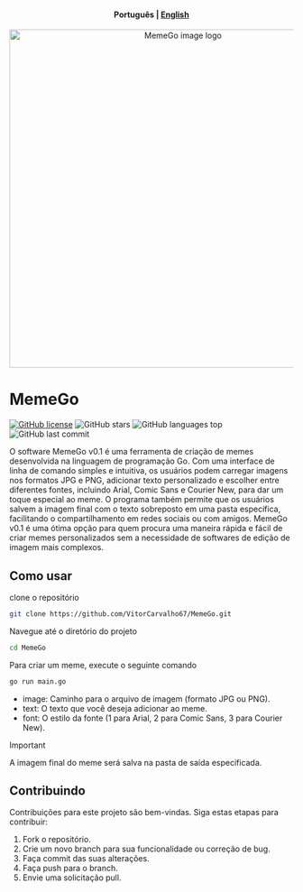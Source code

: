 <h4 align="center">
    <p>
        <b>Рortuguês</b> |
        <a href="https://github.com/VitorCarvalho67/MemeGo/blob/main/README.md)">English</a>
    </p>
</h4>

<p align="center">
  <picture>
    <source media="(prefers-color-scheme: dark)" srcset="https://i.imgur.com/bQfxNUL.png">
    <source media="(prefers-color-scheme: light)" srcset="https://i.imgur.com/5R19Yv9.png">
    <img alt="MemeGo image logo" src="https://i.imgur.com/bQfxNUL.png" style="width: 600px;">
  </picture>
</p>

# MemeGo

[![GitHub license](https://img.shields.io/github/license/vitorcarvalho67/MemeGo)](vitorcarvalho67/MemeGo/blob/master/LICENSE)
![GitHub stars](https://img.shields.io/github/stars/vitorcarvalho67/MemeGo)
![GitHub languages top](https://img.shields.io/github/languages/top/vitorcarvalho67/MemeGo)
![GitHub last commit](https://img.shields.io/github/last-commit/vitorcarvalho67/MemeGo)


O software MemeGo v0.1 é uma ferramenta de criação de memes desenvolvida na linguagem de programação Go. Com uma interface de linha de comando simples e intuitiva, os usuários podem carregar imagens nos formatos JPG e PNG, adicionar texto personalizado e escolher entre diferentes fontes, incluindo Arial, Comic Sans e Courier New, para dar um toque especial ao meme. O programa também permite que os usuários salvem a imagem final com o texto sobreposto em uma pasta específica, facilitando o compartilhamento em redes sociais ou com amigos. MemeGo v0.1 é uma ótima opção para quem procura uma maneira rápida e fácil de criar memes personalizados sem a necessidade de softwares de edição de imagem mais complexos.


## Como usar

clone o repositório
```bash
git clone https://github.com/VitorCarvalho67/MemeGo.git
```

Navegue até o diretório do projeto
```bash
cd MemeGo
```

Para criar um meme, execute o seguinte comando
```bash
go run main.go
```

- image: Caminho para o arquivo de imagem (formato JPG ou PNG).
- text: O texto que você deseja adicionar ao meme.
- font: O estilo da fonte (1 para Arial, 2 para Comic Sans, 3 para Courier New).

>[!IMPORTANT]
> A imagem final do meme será salva na pasta de saída especificada.


## Contribuindo
Contribuições para este projeto são bem-vindas. Siga estas etapas para contribuir:

1. Fork o repositório.
2. Crie um novo branch para sua funcionalidade ou correção de bug.
3. Faça commit das suas alterações.
4. Faça push para o branch.
5. Envie uma solicitação pull.
